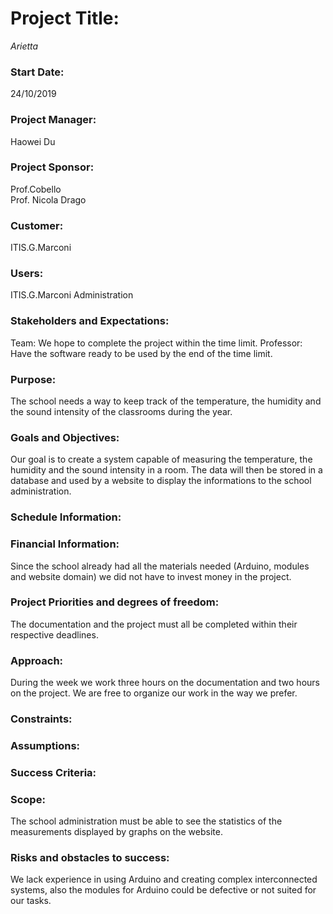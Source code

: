# Project Title: 
_Arietta_
### Start Date: 
24/10/2019
### Project Manager: 
Haowei Du
### Project Sponsor: 
Prof.Cobello  
Prof. Nicola Drago  
### Customer: 
ITIS.G.Marconi
### Users: 
ITIS.G.Marconi Administration
### Stakeholders and Expectations: 
Team: We hope to complete the project within the time limit.
Professor: Have the software ready to be used by the end of the time limit.
### Purpose:
The school needs a way to keep track of the temperature, the humidity and the sound intensity of the classrooms during the year.
### Goals and Objectives: 
Our goal is to create a system capable of measuring the temperature, the humidity and the sound intensity in a room. The data will then be stored in a database and used by a website to display the informations to the school administration.
### Schedule Information: 
### Financial Information:
Since the school already had all the materials needed (Arduino, modules and website domain) we did not have to invest money in the project.
### Project Priorities and degrees of freedom: 
The documentation and the project must all be completed within their respective deadlines.
### Approach: 
During the week we work three hours on the documentation and two hours on the project.
We are free to organize our work in the way we prefer.
### Constraints:
### Assumptions:
### Success Criteria:
### Scope: 
The school administration must be able to see the statistics of the measurements displayed by graphs on the website.
### Risks and obstacles to success:
We lack experience in using Arduino and creating complex interconnected systems, also
the modules for Arduino could be defective or not suited for our tasks.




